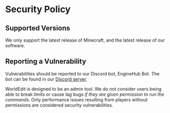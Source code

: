# Security Policy

## Supported Versions

We only support the latest release of Minecraft, and the latest release of our software.

## Reporting a Vulnerability

Vulnerabilities should be reported to our Discord bot, EngineHub Bot. The bot can be found in our [Discord server](https://discord.gg/enginehub).

WorldEdit is designed to be an admin tool. We do not consider users being able to break limits or cause lag bugs _if they are given permission to run the commands_. Only performance issues resulting from players without permissions are considered security vulnerabilities.
